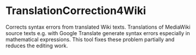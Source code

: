 # TranslationCorrection4Wiki
Corrects syntax errors from translated Wiki texts. Translations of MediaWiki source texts e.g. with Google Translate generate syntax errors especially in mathematical expressions. This tool fixes these problem partially and reduces the editing work.
